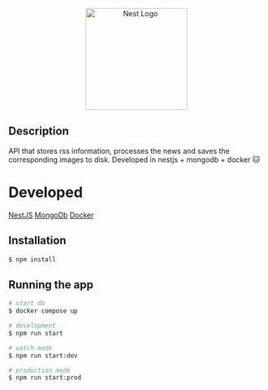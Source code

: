 <p align="center">
  <a href="http://nestjs.com/" target="blank"><img src="https://nestjs.com/img/logo-small.svg" width="200" alt="Nest Logo" /></a>
</p>

## Description
API that stores rss information, processes the news and saves the corresponding images to disk. Developed in nestjs + mongodb + docker 🐱

# Developed
[NestJS](https://nestjs.com/)
[MongoDb](https://www.mongodb.com/)
[Docker](https://www.docker.com/)
## Installation

```bash
$ npm install
```

## Running the app

```bash
# start db
$ docker compose up 

# development
$ npm run start

# watch mode
$ npm run start:dev

# production mode
$ npm run start:prod
```

